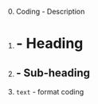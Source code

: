 0. Coding      -     Description
1. #           -     Heading
2. ##          -     Sub-heading
3. ```text```  -     format coding
